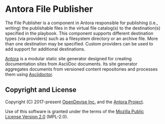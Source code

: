 # Antora File Publisher

The File Publisher is a component in Antora responsible for publishing (i.e., writing) the publishable files in the virtual file catalog(s) to the destination(s) specified in the playbook.
This component supports different destination types (via providers) such as a filesystem directory or an archive file.
More than one destination may be specified.
Custom providers can be used to add support for additional destinations.

[Antora](https://antora.org) is a modular static site generator designed for creating documentation sites from AsciiDoc documents.
Its site generator aggregates documents from versioned content repositories and processes them using [Asciidoctor](https://asciidoctor.org).

## Copyright and License

Copyright (C) 2017-present [OpenDevise Inc.](https://opendevise.com) and the [Antora Project](https://antora.org).

Use of this software is granted under the terms of the [Mozilla Public License Version 2.0](https://www.mozilla.org/en-US/MPL/2.0/) (MPL-2.0).
